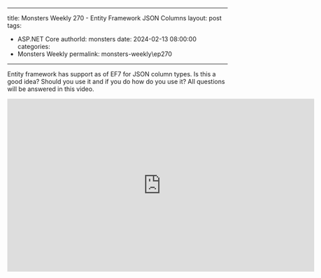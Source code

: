
---
title: Monsters Weekly 270 -  Entity Framework JSON Columns
layout: post
tags: 
  - ASP.NET Core
authorId: monsters
date: 2024-02-13 08:00:00
categories:
  - Monsters Weekly
permalink: monsters-weekly\ep270
---

Entity framework has support as of EF7 for JSON column types. Is this a good idea? Should you use it and if you do how do you use it? All questions will be answered in this video.

<iframe width="702" height="395" src="https://www.youtube.com/embed/ZRizA5jAA_s" frameborder="0" allow="accelerometer; autoplay; encrypted-media; gyroscope; picture-in-picture" allowfullscreen></iframe>
